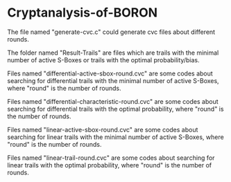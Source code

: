 # Cryptanalysis-of-BORON
The file named "generate-cvc.c" could generate cvc files about different rounds.

The folder named "Result-Trails" are files which are trails with the minimal number of active S-Boxes or trails with the optimal probability/bias.

Files named "differential-active-sbox-round.cvc" are some codes about searching for differential trails with the minimal number of active S-Boxes, where "round" is the number of rounds.

Files named "differential-characteristic-round.cvc" are some codes about searching for differential trails with the optimal probability, where "round" is the number of rounds.

Files named "linear-active-sbox-round.cvc" are some codes about searching for linear trails with the minimal number of active S-Boxes, where "round" is the number of rounds.

Files named "linear-trail-round.cvc" are some codes about searching for linear trails with the optimal probability, where "round" is the number of rounds.
